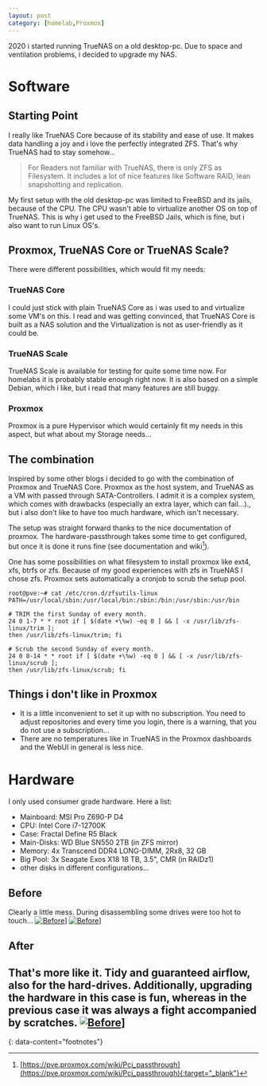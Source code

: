 ```yaml
---
layout: post
category: [homelab,Proxmox]
---
```


2020 i started running TrueNAS on a old desktop-pc. Due to space and ventilation
problems, i decided to upgrade my NAS.

# Software

## Starting Point

I really like TrueNAS Core because of its stability and ease of use. It makes data
handling a joy and i love the perfectly integrated ZFS. That's why TrueNAS had to stay
somehow...

> For Readers not familiar with TrueNAS, there is only ZFS as Filesystem. It includes 
> a lot of nice features like Software RAID, lean snapshotting and replication.

My first setup with the old desktop-pc was limited to FreeBSD and its jails, 
because of the CPU. The CPU wasn't able to virtualize another OS on top of TrueNAS.
This is why i get used to the FreeBSD Jails, which is fine, but i also want to run
Linux OS's.

## Proxmox, TrueNAS Core or TrueNAS Scale?

There were different possibilities, which would fit my needs:

### TrueNAS Core
I could just stick with plain TrueNAS Core as i was used to and virtualize some VM's
on this. I read and was getting convinced, that TrueNAS Core is built as a NAS solution
and the Virtualization is not as user-friendly as it could be.

### TrueNAS Scale
TrueNAS Scale is available for testing for quite some time now. For homelabs it is 
probably stable enough right now. It is also based on a simple Debian, which i like,
but i read that many features are still buggy.

### Proxmox
Proxmox is a pure Hypervisor which would certainly fit my needs in this aspect, but
what about my Storage needs...

## The combination
Inspired by some other blogs i decided to go with the combination of Proxmox and
TrueNAS Core. Proxmox as the host system, and TrueNAS as a VM with passed through
SATA-Controllers. I admit it is a complex system, which comes with drawbacks 
(especially an extra layer, which can fail...)., but i also don't like to have too
much hardware, which isn't necessary.

The setup was straight forward thanks to the nice documentation of proxmox. The 
hardware-passthrough takes some time to get configured, but once it is done it runs
fine (see documentation and wiki[^1]).

One has some possibilities on what filesystem to install proxmox like ext4, xfs, btrfs
or zfs. Because of my good experiences with zfs in TrueNAS I chose zfs. Proxmox sets
automatically a cronjob to scrub the setup pool.

    root@pve:~# cat /etc/cron.d/zfsutils-linux
    PATH=/usr/local/sbin:/usr/local/bin:/sbin:/bin:/usr/sbin:/usr/bin
    
    # TRIM the first Sunday of every month.
    24 0 1-7 * * root if [ $(date +\%w) -eq 0 ] && [ -x /usr/lib/zfs-linux/trim ];
    then /usr/lib/zfs-linux/trim; fi
    
    # Scrub the second Sunday of every month.
    24 0 8-14 * * root if [ $(date +\%w) -eq 0 ] && [ -x /usr/lib/zfs-linux/scrub ]; 
    then /usr/lib/zfs-linux/scrub; fi


## Things i don't like in Proxmox
* It is a little inconvenient to set it up with no subscription. You need to adjust
repositories and every time you login, there is a warning, that you do not use
a subscription...
* There are no temperatures like in TrueNAS in the Proxmox dashboards and the WebUI
in general is less nice.

# Hardware
I only used consumer grade hardware. Here a list:
* Mainboard: MSI Pro Z690-P D4
* CPU: Intel Core i7-12700K
* Case: Fractal Define R5 Black
* Main-Disks: WD Blue SN550 2TB (in ZFS mirror)
* Memory: 4x Transcend DDR4 LONG-DIMM, 2Rx8, 32 GB
* Big Pool: 3x Seagate Exos X18 18 TB, 3.5", CMR (in RAIDz1)
* other disks in different configurations...

## Before
Clearly a little mess. During disassembling some drives were too hot to touch...
[![Before](/assets/images/before1.jpg)](/assets/images/before1.jpg)]
[![Before](/assets/images/before2.jpg)](/assets/images/before2.jpg)]
## After
That's more like it. Tidy and guaranteed airflow, also for the hard-drives. Additionally,
upgrading the hardware in this case is fun, whereas in the previous case it was always
a fight accompanied by scratches.
[![Before](/assets/images/after.jpg)](/assets/images/after.jpg)]
---
{: data-content="footnotes"}

[^1]: [https://pve.proxmox.com/wiki/Pci_passthrough](https://pve.proxmox.com/wiki/Pci_passthrough){:target="_blank"}
